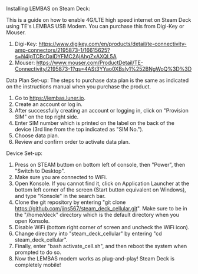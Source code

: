 Installing LEMBAS on Steam Deck:

This is a guide on how to enable 4G/LTE high speed internet on Steam Deck using TE's LEMBAS USB Modem. You can purchase this from Digi-Key or Mouser.
1. Digi-Key: https://www.digikey.com/en/products/detail/te-connectivity-amp-connectors/2195873-1/16615625?s=N4IgTCBcDaIDYFMC2AjAhgZxAXQL5A
2. Mouser: https://www.mouser.com/ProductDetail/TE-Connectivity/2195873-1?qs=4ASt3YYao0XBsly1%252BNgWoQ%3D%3D

Data Plan Set-up:
The steps to purchase data plan is the same as indicated on the instructions manual when you purchase the product.
1. Go to https://lembas.luner.io.
2. Create an account or log in.
3. After successfully creating an account or logging in, click on "Provision SIM" on the top right side.
4. Enter SIM number which is printed on the label on the back of the device (3rd line from the top indicated as "SIM No.").
5. Choose data plan.
6. Review and confirm order to activate data plan.

Device Set-up:
1. Press on STEAM buttom on bottom left of console, then "Power", then "Switch to Desktop".
2. Make sure you are connected to WiFi.
3. Open Konsole. If you cannot find it, click on Application Launcher at the bottom left corner of the screen (Start button equivalent on Windows), and type "Konsole" in the search bar.
4. Clone the git repository by entering "git clone https://github.com/jins567/steam_deck_cellular.git". Make sure to be in the "/home/deck" directory which is the default directory when you open Konsole.
5. Disable WiFi (bottom right corner of screen and uncheck the WiFi icon).
6. Change directory into "steam_deck_cellular" by entering "cd steam_deck_cellular".
7. Finally, enter "bash activate_cell.sh", and then reboot the system when prompted to do so.
8. Now the LEMBAS modem works as plug-and-play! Steam Deck is completely mobile!